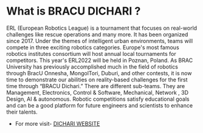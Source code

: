 # What is BRACU DICHARI ? 
 
ERL (European Robotics League) is a tournament that focuses on real-world challenges like rescue operations and many more. It has been organized since 2017. Under the themes of intelligent urban environments, teams will compete in three exciting robotics categories. Europe's most famous robotics institutes consortium will host annual local tournaments for competitors. This year's ERL2022 will be held in Poznan, Poland.
As BRAC University has previously accomplished much in the field of robotics through BracU Onnesha, MongolTori, Duburi, and other contests, it is now time to demonstrate our abilities on reality-based challenges for the first time through “BRACU Dichari.” 
There are different sub-teams. They are Management, Electronics, Control & Software, Mechanical, Network , 3D Design, AI & autonomous.
Robotic competitions satisfy educational goals and can be a good platform for future engineers and scientists to enhance their talents. 

- For more visit-  [DICHARI WEBSITE](https://dichari.live/)
